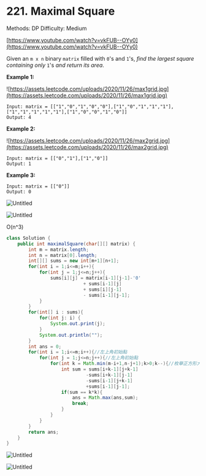 # 221. Maximal Square

Methods: DP
Difficulty: Medium

[https://www.youtube.com/watch?v=vkFUB--OYy0](https://www.youtube.com/watch?v=vkFUB--OYy0)

Given an `m x n` binary `matrix` filled with `0`'s and `1`'s, *find the largest square containing only* `1`'s *and return its area*.

**Example 1:**

![https://assets.leetcode.com/uploads/2020/11/26/max1grid.jpg](https://assets.leetcode.com/uploads/2020/11/26/max1grid.jpg)

```
Input: matrix = [["1","0","1","0","0"],["1","0","1","1","1"],["1","1","1","1","1"],["1","0","0","1","0"]]
Output: 4

```

**Example 2:**

![https://assets.leetcode.com/uploads/2020/11/26/max2grid.jpg](https://assets.leetcode.com/uploads/2020/11/26/max2grid.jpg)

```
Input: matrix = [["0","1"],["1","0"]]
Output: 1

```

**Example 3:**

```
Input: matrix = [["0"]]
Output: 0
```

![Untitled](Untitled%205.png)

![Untitled](Untitled%206.png)

O(n^3)

```java
class Solution {
    public int maximalSquare(char[][] matrix) {
        int m = matrix.length;
        int n = matrix[0].length;
        int[][] sums = new int[m+1][n+1];
        for(int i = 1;i<=m;i++){
            for(int j = 1;j<=n;j++){
                sums[i][j] = matrix[i-1][j-1]-'0'
                            + sums[i-1][j]
                            + sums[i][j-1]
                            - sums[i-1][j-1];
            }
        }
        for(int[] i : sums){
            for(int j: i) {
                System.out.print(j);
            }
            System.out.println("");
        }
        int ans = 0;
        for(int i = 1;i<=m;i++){//左上角初始點
            for(int j = 1;j<=n;j++){//左上角初始點
                for(int k = Math.min(m-i+1,n-j+1);k>0;k--){//枚舉正方形大小
                    int sum = sums[i+k-1][j+k-1]
                             -sums[i+k-1][j-1]
                             -sums[i-1][j+k-1]
                             +sums[i-1][j-1];
                    if(sum == k*k){
                        ans = Math.max(ans,sum);
                        break;
                    }
                }
            }
        }
        return ans;
    }
}
```

![Untitled](Untitled%207.png)

![Untitled](Untitled%208.png)